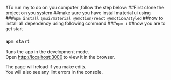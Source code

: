 #To run my to do on you computer ,follow the step below:
##First clone the project on you system
##make sure you have install material ui using 
###`npm install @mui/material @emotion/react @emotion/styled`
##now to install all dependency using following command
###`npm i`
##now you are to get start
### `npm start`

Runs the app in the development mode.\
Open [http://localhost:3000](http://localhost:3000) to view it in the browser.

The page will reload if you make edits.\
You will also see any lint errors in the console.



